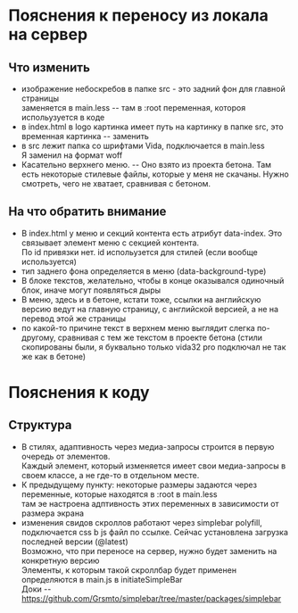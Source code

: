 # Пояснения к переносу из локала на сервер
## Что изменить
- изображение небоскребов в папке src - это задний фон для главной страницы\
заменяется в main.less -- там в :root переменная, котороя испольузуется в коде
- в index.html в logo картинка имеет путь на картинку в папке src, это временная картинка -- заменить
- в src лежит папка со шрифтами Vida, подключается в main.less\
Я заменил на формат woff
- Касательно верхнего меню. -- Оно взято из проекта бетона. Там есть некоторые стилевые файлы, которые у меня не скачаны. Нужно смотреть, чего не хватает, сравнивая с бетоном.

## На что обратить внимание
- В index.html у меню и секций контента есть атрибут data-index. Это связывает элемент меню с секцией контента.\
По id привязки нет. id испольузется для стилей (если вообще используется)
- тип заднего фона определяется в меню (data-background-type)
- В блоке текстов, желательно, чтобы в конце оказывался одиночный блок, иначе могут появляться дыры
- В меню, здесь и в бетоне, кстати тоже, ссылки на английскую версию ведут на главную страницу, с английской версией, а не на перевод этой же страницы
- по какой-то причине текст в верхнем меню выглядит слегка по-другому, сравнивая с тем же текстом в проекте бетона (стили скопированы были, я буквально только vida32 pro подключал не так же как в бетоне)


# Пояснения к коду
## Структура
- В стилях, адаптивность через медиа-запросы строится в первую очередь от элементов.\
Каждый элемент, который изменяется имеет свои медиа-запросы в своем классе, а не где-то в отдельном месте.
- К предыдущему пункту: некоторые размеры задаются через переменные, которые находятся в :root в main.less\
там эе настроена адптивность этих переменных в зависимости от размера экрана
- изменения свидов скроллов работают через simplebar polyfill, подключается css b js файл по ссылке. Сейчас установлена загрузка последней версии (@latest)\
Возможно, что при переносе на сервер, нужно будет заменить на конкретную версию\
Элементы, к которым такой скроллбар будет применен определяются в main.js в initiateSimpleBar \
Доки -- https://github.com/Grsmto/simplebar/tree/master/packages/simplebar
